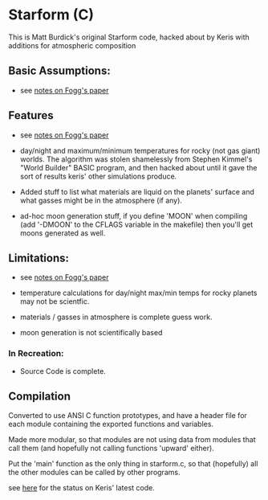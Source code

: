 # Starform (C)

This is Matt Burdick's original Starform code, hacked about by Keris with additions for atmospheric composition

## Basic Assumptions:

- see [notes on Fogg's paper](/docs/notes/build%20descriptions/1960s%20-%201980s/1985%20-%20Extra-Solar%20Planetary%20Systems.md)

## Features
- see [notes on Fogg's paper](/docs/notes/build%20descriptions/1960s%20-%201980s/1985%20-%20Extra-Solar%20Planetary%20Systems.md)

- day/night and maximum/minimum temperatures for rocky (not gas giant) worlds. The algorithm was stolen shamelessly from
  Stephen Kimmel's "World Builder" BASIC program, and then hacked about until it gave the sort of results keris' other
  simulations produce.

- Added stuff to list what materials are liquid on the planets' surface and what gasses might be in the atmosphere (if any).

-  ad-hoc moon generation stuff, if you define 'MOON' when compiling (add '-DMOON' to the CFLAGS variable in the makefile) then you'll
   get moons generated as well. 

## Limitations:

- see [notes on Fogg's paper](/docs/notes/build%20descriptions/1960s%20-%201980s/1985%20-%20Extra-Solar%20Planetary%20Systems.md)

- temperature calculations for day/night max/min temps for rocky planets may not be scientfic.

- materials / gasses in atmosphere is complete guess work.

- moon generation is not scientifically based

### In Recreation:
- Source Code is complete.

## Compilation
Converted to use ANSI C function prototypes, and have a header file for each module containing the exported functions 
and variables.

Made more modular, so that modules are not using data from modules that call them (and hopefully not calling functions 
'upward' either).

Put the 'main' function as the only thing in starform.c, so that (hopefully) all the other modules can be called by 
other programs.

see [here](/docs/notes/branches%20&%20forks%20&%20stubs/partly-github/keris.md) for the status on Keris' latest code.